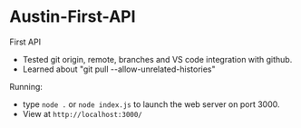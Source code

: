 # Austin-First-API

First API

- Tested git origin, remote, branches and VS code integration with github.
- Learned about "git pull --allow-unrelated-histories"

Running:

- type `node .` or `node index.js` to launch the web server on port 3000.
- View at `http://localhost:3000/`

